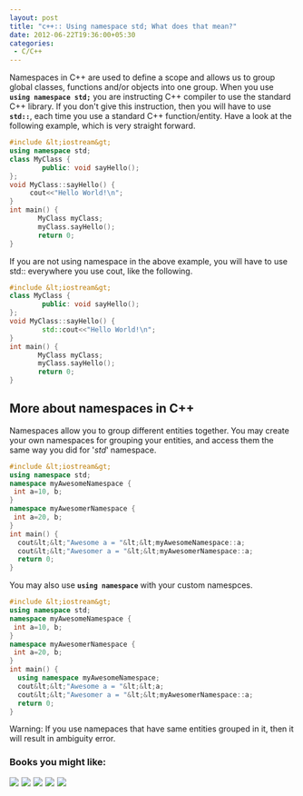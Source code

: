 ```yaml
---
layout: post
title: "c++:: Using namespace std; What does that mean?"
date: 2012-06-22T19:36:00+05:30
categories:
 - C/C++
---
```


Namespaces in C++ are used to define a scope and allows us to group global classes, functions and/or objects into one group. 
When you use <code><strong>using namespace std;</strong></code> you are instructing C++ compiler to use the standard C++ library. If you don't give this instruction, then you will have to use <code><strong>std::</strong></code>, each time you use a standard C++ function/entity. 
 Have a look at the following example, which is very straight forward.

```cpp
#include &lt;iostream&gt;
using namespace std;
class MyClass {
        public: void sayHello();
};
void MyClass::sayHello() {
     cout<<"Hello World!\n";
}
int main() {
       MyClass myClass;
       myClass.sayHello();
       return 0;
}
```
 
If you are not using namespace in the above example, you will have to use std:: everywhere you use cout, like the following. 
 
```cpp
#include &lt;iostream&gt;
class MyClass {
        public: void sayHello();
};
void MyClass::sayHello() {
        std::cout<<"Hello World!\n";
}
int main() {
       MyClass myClass;
       myClass.sayHello();
       return 0;
}
```

<h2>More about namespaces in C++</h2>Namespaces allow you to group different entities together. You may create your own namespaces for grouping your entities, and access them the same way you did for '<em>std</em>' namespace. 
 
 ```cpp
#include &lt;iostream&gt;
using namespace std;
namespace myAwesomeNamespace {
  int a=10, b;
}
namespace myAwesomerNamespace {
  int a=20, b;
}
int main() {
   cout&lt;&lt;"Awesome a = "&lt;&lt;myAwesomeNamespace::a;
   cout&lt;&lt;"Awesomer a = "&lt;&lt;myAwesomerNamespace::a;
   return 0;
}
```
 
You may also use <code><strong>using namespace</strong></code> with your custom namespces. 
 
 ```cpp
#include &lt;iostream&gt;
using namespace std;
namespace myAwesomeNamespace {
  int a=10, b;
}
namespace myAwesomerNamespace {
  int a=20, b;
}
int main() {
   using namespace myAwesomeNamespace;
   cout&lt;&lt;"Awesome a = "&lt;&lt;a;
   cout&lt;&lt;"Awesomer a = "&lt;&lt;myAwesomerNamespace::a;
   return 0;
}
```
 
Warning: If you use namepaces that have same entities grouped in it, then it will result in ambiguity error. 

<div class="my-amazon-links">
<h3>Books you might like:</h3> <a href="http://www.amazon.com/gp/product/1840784326/ref=as_li_ss_il?ie=UTF8&tag=thelaccur-20&linkCode=as2&camp=1789&creative=390957&creativeASIN=1840784326"><img border="0" src="http://ws.assoc-amazon.com/widgets/q?_encoding=UTF8&Format=_SL160_&ASIN=1840784326&MarketPlace=US&ID=AsinImage&WS=1&tag=thelaccur-20&ServiceVersion=20070822" ></a><img src="http://www.assoc-amazon.com/e/ir?t=thelaccur-20&l=as2&o=1&a=1840784326" width="1" height="1" border="0" alt="" style="border:none !important; margin:0px !important;" /> <a href="http://www.amazon.com/gp/product/0672329417/ref=as_li_ss_il?ie=UTF8&tag=thelaccur-20&linkCode=as2&camp=1789&creative=390957&creativeASIN=0672329417"><img border="0" src="http://ws.assoc-amazon.com/widgets/q?_encoding=UTF8&Format=_SL160_&ASIN=0672329417&MarketPlace=US&ID=AsinImage&WS=1&tag=thelaccur-20&ServiceVersion=20070822" ></a><img src="http://www.assoc-amazon.com/e/ir?t=thelaccur-20&l=as2&o=1&a=0672329417" width="1" height="1" border="0" alt="" style="border:none !important; margin:0px !important;" /> <a href="http://www.amazon.com/gp/product/0596004192/ref=as_li_ss_il?ie=UTF8&tag=thelaccur-20&linkCode=as2&camp=1789&creative=390957&creativeASIN=0596004192"><img border="0" src="http://ws.assoc-amazon.com/widgets/q?_encoding=UTF8&Format=_SL160_&ASIN=0596004192&MarketPlace=US&ID=AsinImage&WS=1&tag=thelaccur-20&ServiceVersion=20070822" ></a><img src="http://www.assoc-amazon.com/e/ir?t=thelaccur-20&l=as2&o=1&a=0596004192" width="1" height="1" border="0" alt="" style="border:none !important; margin:0px !important;" />  <a href="http://www.amazon.com/gp/product/020170353X/ref=as_li_ss_il?ie=UTF8&tag=thelaccur-20&linkCode=as2&camp=1789&creative=390957&creativeASIN=020170353X"><img border="0" src="http://ws.assoc-amazon.com/widgets/q?_encoding=UTF8&Format=_SL160_&ASIN=020170353X&MarketPlace=US&ID=AsinImage&WS=1&tag=thelaccur-20&ServiceVersion=20070822" ></a><img src="http://www.assoc-amazon.com/e/ir?t=thelaccur-20&l=as2&o=1&a=020170353X" width="1" height="1" border="0" alt="" style="border:none !important; margin:0px !important;" /> <a href="http://www.amazon.com/gp/product/0470317264/ref=as_li_ss_il?ie=UTF8&tag=thelaccur-20&linkCode=as2&camp=1789&creative=390957&creativeASIN=0470317264"><img border="0" src="http://ws.assoc-amazon.com/widgets/q?_encoding=UTF8&Format=_SL160_&ASIN=0470317264&MarketPlace=US&ID=AsinImage&WS=1&tag=thelaccur-20&ServiceVersion=20070822" ></a><img src="http://www.assoc-amazon.com/e/ir?t=thelaccur-20&l=as2&o=1&a=0470317264" width="1" height="1" border="0" alt="" style="border:none !important; margin:0px !important;" /> 
 
